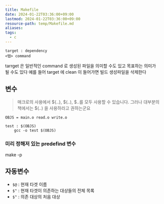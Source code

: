 ```yaml
---
title: Makefile
date: 2024-01-22T03:36:00+09:00
lastmod: 2024-01-22T03:36:00+09:00
resource-path: temp/Makefile.md
aliases: 
tags:
  - c
---
```

```
target : dependency
<탭> command
```
tarrget 은 일반적인 command 로 생성된 파일을 의미할 수도 있고 목표하는 의미가 될 수도 있다
예를 들어 target 에 clean 이 들어가면 빌드 생성파일을 삭제한다


## 변수
> 매크로의 사용에서 ${..}, $(..), $..를 모두 사용할 수 있습니다. 그러나 대부분의 책에서는 $(..) 을 사용하라고 권하는군요

```
OBJS = main.o read.o write.o

test : $(OBJS)
	gcc -o test $(OBJS)
```

### 미리 정해저 있는 predefind 변수
make -p


## 자동변수
- `$@` : 현재 타겟 이름
- `$^` : 현재 타겟이 의존하는 대상들의 전체 목록
- `$^` : 의존 대상의 처음 대상